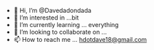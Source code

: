 - 👋 Hi, I’m @Davedadondada
- 👀 I’m interested in ...bit
- 🌱 I’m currently learning ... everything
- 💞️ I’m looking to collaborate on ...
- 📫 How to reach me ... hdotdave18@gmail.com

<!---
Davedadondada/Davedadondada is a ✨ special ✨ repository because its `README.md` (this file) appears on your GitHub profile.
You can click the Preview link to take a look at your changes.
--->
